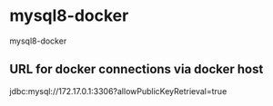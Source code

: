 # mysql8-docker
mysql8-docker

## URL for docker connections via docker host 

jdbc:mysql://172.17.0.1:3306?allowPublicKeyRetrieval=true
